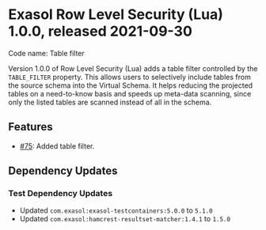 # Exasol Row Level Security (Lua) 1.0.0, released 2021-09-30

Code name: Table filter

Version 1.0.0 of Row Level Security (Lua) adds a table filter controlled by the `TABLE_FILTER` property. This allows users to selectively include tables from the source schema into the Virtual Schema. It helps reducing the projected tables on a need-to-know basis and speeds up meta-data scanning, since only the listed tables are scanned instead of all in the schema.

## Features

* [#75](https://github.com/exasol/row-level-security-lua/issues/75): Added table filter.

## Dependency Updates

### Test Dependency Updates

* Updated `com.exasol:exasol-testcontainers:5.0.0` to `5.1.0`
* Updated `com.exasol:hamcrest-resultset-matcher:1.4.1` to `1.5.0`

